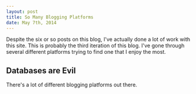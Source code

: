 ```yaml
---
layout: post
title: So Many Blogging Platforms
date: May 7th, 2014
---
```


Despite the six or so posts on this blog, I've actually done a lot of work with this site. This is probably the third iteration of this blog. I've gone through several different platforms trying to find one that I enjoy the most.

## Databases are Evil
There's a lot of different blogging platforms out there. 
